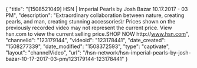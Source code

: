 {
    "title": "[1508521049] HSN | Imperial Pearls by Josh Bazar 10.17.2017 - 03 PM",
    "description": "Extraordinary collaboration between nature, creating pearls, and man, creating stunning accessories\r Prices shown on the previously recorded video may not represent the current price.  View hsn.com to view the current selling price.SHOP NOW http:\/\/www.hsn.com",
    "channelid": "123179144",
    "videoid": "123178441",
    "date_created": "1508277339",
    "date_modified": "1508372593",
    "type": "captivate",
    "layout": "channelVideo",
    "url": "\/hsn-network\/hsn-imperial-pearls-by-josh-bazar-10-17-2017-03-pm\/123179144-123178441"
}